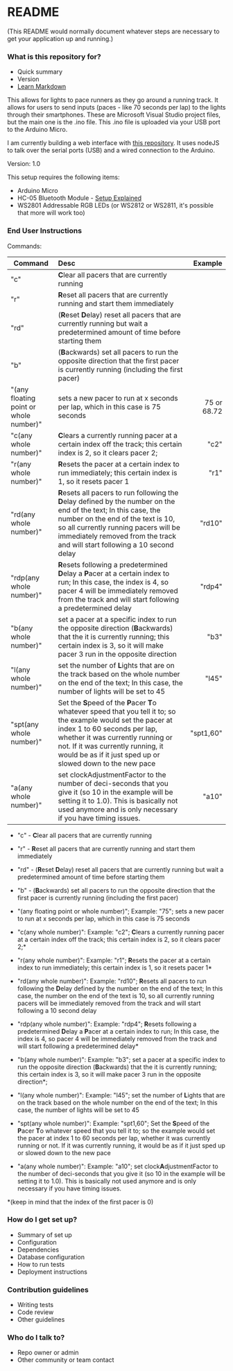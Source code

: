 # README #

(This README would normally document whatever steps are necessary to get your application up and running.)

### What is this repository for? ###

* Quick summary
* Version
* [Learn Markdown](https://bitbucket.org/tutorials/markdowndemo)

This allows for lights to pace runners as they go around a running track. It allows for users to send inputs (paces - like 70 seconds per lap) to the lights through their smartphones. These are Microsoft Visual Studio project files, but the main one is the .ino file. This .ino file is uploaded via your USB port to the Arduino Micro.

I am currently building a web interface with [this repository](https://bitbucket.org/davidhudman/nodetrackpractice/overview). It uses nodeJS to talk over the serial ports (USB) and a wired connection to the Arduino.


Version: 1.0

This setup requires the following items:

* Arduino Micro
* HC-05 Bluetooth Module - [Setup Explained](http://www.instructables.com/id/Arduino-AND-Bluetooth-HC-05-Connecting-easily/)
* WS2801 Addressable RGB LEDs (or WS2812 or WS2811, it's possible that more will work too)

### End User Instructions ###

Commands:

| Command       | Desc       | Example |
| ------------- |:-------------| -----:|
| "c"           | **C**lear all pacers that are currently running |  |
| "r"           | **R**eset all pacers that are currently running and start them immediately      |  |
| "rd"          | (**R**eset **D**elay) reset all pacers that are currently running but wait a predetermined amount of time before starting them     |  |
| "b"           | (**B**ackwards) set all pacers to run the opposite direction that the first pacer is currently running (including the first pacer)     |  |
| "(any floating point or whole number)"          | sets a new pacer to run at x seconds per lap, which in this case is 75 seconds |    75 or 68.72 |
| "c(any whole number)"          | **C**lears a currently running pacer at a certain index off the track; this certain index is 2, so it clears pacer 2; |    "c2" |
| "r(any whole number)"          | **R**esets the pacer at a certain index to run immediately; this certain index is 1, so it resets pacer 1 |   "r1" |
| "rd(any whole number)"          | **R**esets all pacers to run following the **D**elay defined by the number on the end of the text; In this case, the number on the end of the text is 10, so all currently running pacers will be immediately removed from the track and will start following a 10 second delay |  "rd10" |
| "rdp(any whole number)"          | **R**esets following a predetermined **D**elay a **P**acer at a certain index to run; In this case, the index is 4, so pacer 4 will be immediately removed from the track and will start following a predetermined delay |    "rdp4" |
| "b(any whole number)"          | set a pacer at a specific index to run the opposite direction (**B**ackwards) that the it is currently running; this certain index is 3, so it will make pacer 3 run in the opposite direction | "b3" |
| "l(any whole number)"          | set the number of **L**ights that are on the track based on the whole number on the end of the text; In this case, the number of lights will be set to 45 | "l45" |
| "spt(any whole number)"         | Set the **S**peed of the **P**acer **T**o whatever speed that you tell it to; so the example would set the pacer at index 1 to 60 seconds per lap, whether it was currently running or not. If it was currently running, it would be as if it just sped up or slowed down to the new pace | "spt1,60" |
| "a(any whole number)"          | set clockAdjustmentFactor to the number of deci-seconds that you give it (so 10 in the example will be setting it to 1.0). This is basically not used anymore and is only necessary if you have timing issues. | "a10" |


* "c" - **C**lear all pacers that are currently running

* "r" - **R**eset all pacers that are currently running and start them immediately

* "rd" - (**R**eset **D**elay) reset all pacers that are currently running but wait a predetermined amount of time before starting them

* "b" - (**B**ackwards) set all pacers to run the opposite direction that the first pacer is currently running (including the first pacer)

* "(any floating point or whole number)"; Example: "75"; sets a new pacer to run at x seconds per lap, which in this case is 75 seconds

* "c(any whole number)": Example: "c2"; **C**lears a currently running pacer at a certain index off the track; this certain index is 2, so it clears pacer 2;*

* "r(any whole number)": Example: "r1"; **R**esets the pacer at a certain index to run immediately; this certain index is 1, so it resets pacer 1*

* "rd(any whole number)": Example: "rd10"; **R**esets all pacers to run following the **D**elay defined by the number on the end of the text; In this case, the number on the end of the text is 10, so all currently running pacers will be immediately removed from the track and will start following a 10 second delay

* "rdp(any whole number)": Example: "rdp4"; **R**esets following a predetermined **D**elay a **P**acer at a certain index to run; In this case, the index is 4, so pacer 4 will be immediately removed from the track and will start following a predetermined delay*

* "b(any whole number)": Example: "b3"; set a pacer at a specific index to run the opposite direction (**B**ackwards) that the it is currently running; this certain index is 3, so it will make pacer 3 run in the opposite direction*;

* "l(any whole number)": Example: "l45"; set the number of **L**ights that are on the track based on the whole number on the end of the text; In this case, the number of lights will be set to 45

* "spt(any whole number)": Example: "spt1,60"; Set the **S**peed of the **P**acer **T**o whatever speed that you tell it to; so the example would set the pacer at index 1 to 60 seconds per lap, whether it was currently running or not. If it was currently running, it would be as if it just sped up or slowed down to the new pace

* "a(any whole number)": Example: "a10"; set clock**A**djustmentFactor to the number of deci-seconds that you give it (so 10 in the example will be setting it to 1.0). This is basically not used anymore and is only necessary if you have timing issues.

*(keep in mind that the index of the first pacer is 0)


### How do I get set up? ###

* Summary of set up
* Configuration
* Dependencies
* Database configuration
* How to run tests
* Deployment instructions

### Contribution guidelines ###

* Writing tests
* Code review
* Other guidelines

### Who do I talk to? ###

* Repo owner or admin
* Other community or team contact